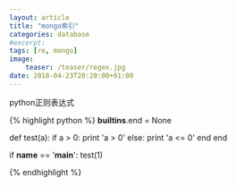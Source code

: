 ```yaml
---
layout: article
title: "mongo索引"
categories: database
#excerpt:
tags: [re, mongo]
image:
    teaser: /teaser/regex.jpg
date: 2018-04-23T20:20:00+01:00
---
```



python正则表达式  

{% highlight python %}
__builtins__.end = None

def test(a):
	if a > 0:
		print 'a > 0'
	else:
		print 'a <= 0'
	end
end

if __name__ == '__main__':
	test(1)

{% endhighlight %}
